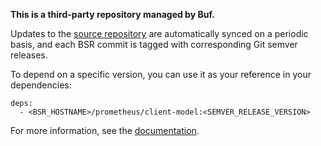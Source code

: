 **This is a third-party repository managed by Buf.**

Updates to the [source repository](https://github.com/prometheus/client_model) are automatically
synced on a periodic basis, and each BSR commit is tagged with corresponding Git semver releases.

To depend on a specific version, you can use it as your reference in your dependencies:

```
deps:
  - <BSR_HOSTNAME>/prometheus/client-model:<SEMVER_RELEASE_VERSION>
```

For more information, see the [documentation](https://buf.build/docs/bsr/overview).
